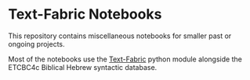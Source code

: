 # Text-Fabric Notebooks
This repository contains miscellaneous notebooks for smaller past or ongoing projects. 
<br>

Most of the notebooks use the [Text-Fabric](https://github.com/ETCBC/text-fabric) python module alongside the ETCBC4c Biblical Hebrew syntactic database. 


